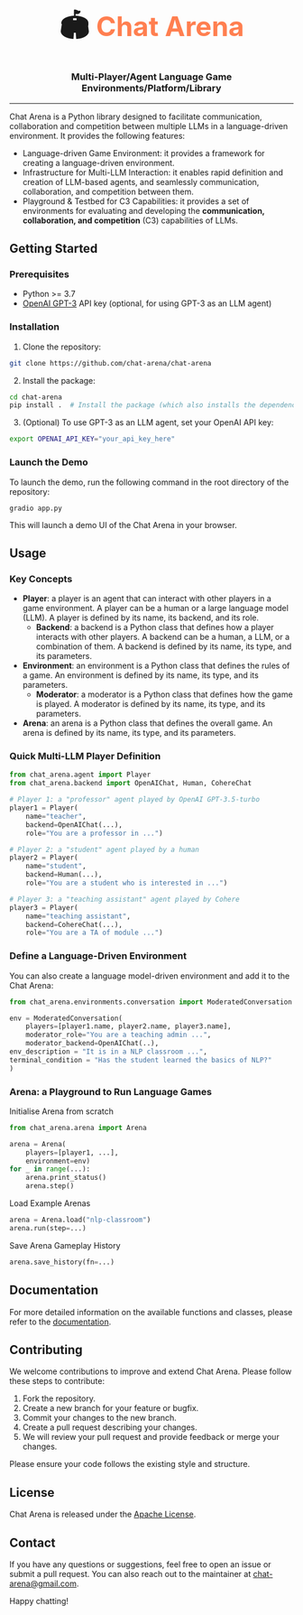 <font size="+2" > 
<h1 align="center"> 🏟 <span style="color:coral">Chat Arena</span> </h1>
</font>
<h3 align="center">
    <p>Multi-Player/Agent Language Game Environments/Platform/Library</p>
</h3>

---

Chat Arena is a Python library designed to facilitate communication, collaboration and competition between multiple LLMs
in a language-driven environment. It provides the following features:

- Language-driven Game Environment: it provides a framework for creating a language-driven environment.
- Infrastructure for Multi-LLM Interaction: it enables rapid definition and creation of LLM-based agents, and seamlessly
  communication, collaboration, and competition between them.
- Playground & Testbed for C3 Capabilities: it provides a set of environments for evaluating and developing the
  **communication, collaboration, and competition**  (C3) capabilities of LLMs.

[//]: # (## Features)

[//]: # ()

[//]: # (- Support for multiple large language models.)

[//]: # (- Customizable language model-driven environments.)

[//]: # (- Easy-to-use API for efficient development.)

[//]: # (- Seamless interaction between humans and LLM agents.)

[//]: # (- Extensible design, allowing you to integrate additional models or environments.)

## Getting Started

### Prerequisites

- Python >= 3.7
- [OpenAI GPT-3](https://beta.openai.com/signup/) API key (optional, for using GPT-3 as an LLM agent)

### Installation

1. Clone the repository:

```bash
git clone https://github.com/chat-arena/chat-arena
```

2. Install the package:

```bash
cd chat-arena
pip install .  # Install the package (which also installs the dependencies)
```

3. (Optional) To use GPT-3 as an LLM agent, set your OpenAI API key:

```bash
export OPENAI_API_KEY="your_api_key_here"
```

### Launch the Demo

To launch the demo, run the following command in the root directory of the repository:

```shell
gradio app.py
```

This will launch a demo UI of the Chat Arena in your browser.

## Usage

### Key Concepts

- **Player**: a player is an agent that can interact with other players in a game environment. A player can be a human
  or
  a large language model (LLM). A player is defined by its name, its backend, and its role.
    - **Backend**: a backend is a Python class that defines how a player interacts with other players. A backend can be
      a
      human, a LLM, or a combination of them. A backend is defined by its name, its type, and its parameters.
- **Environment**: an environment is a Python class that defines the rules of a game. An environment is defined by its
  name, its type, and its parameters.
    - **Moderator**: a moderator is a Python class that defines how the game is played. A moderator is defined by its
      name,
      its type, and its parameters.
- **Arena**: an arena is a Python class that defines the overall game. An arena is defined by its name, its type, and
  its
  parameters.

### Quick Multi-LLM Player Definition

```python
from chat_arena.agent import Player
from chat_arena.backend import OpenAIChat, Human, CohereChat

# Player 1: a "professor" agent played by OpenAI GPT-3.5-turbo 
player1 = Player(
    name="teacher",
    backend=OpenAIChat(...),
    role="You are a professor in ...")

# Player 2: a "student" agent played by a human
player2 = Player(
    name="student",
    backend=Human(...),
    role="You are a student who is interested in ...")

# Player 3: a "teaching assistant" agent played by Cohere
player3 = Player(
    name="teaching assistant",
    backend=CohereChat(...),
    role="You are a TA of module ...")
```

### Define a Language-Driven Environment

You can also create a language model-driven environment and add it to the Chat Arena:

```python
from chat_arena.environments.conversation import ModeratedConversation

env = ModeratedConversation(
    players=[player1.name, player2.name, player3.name],
    moderator_role="You are a teaching admin ...",
    moderator_backend=OpenAIChat(..),
env_description = "It is in a NLP classroom ...",
terminal_condition = "Has the student learned the basics of NLP?"
)
```

### Arena: a Playground to Run Language Games

Initialise Arena from scratch

```python
from chat_arena.arena import Arena

arena = Arena(
    players=[player1, ...],
    environment=env)
for _ in range(...):
    arena.print_status()
    arena.step()
```

Load Example Arenas

```python
arena = Arena.load("nlp-classroom")
arena.run(step=...)
```

Save Arena Gameplay History

```python
arena.save_history(fn=...)
```

## Documentation

For more detailed information on the available functions and classes, please refer to
the [documentation](link-to-documentation).

## Contributing

We welcome contributions to improve and extend Chat Arena. Please follow these steps to contribute:

1. Fork the repository.
2. Create a new branch for your feature or bugfix.
3. Commit your changes to the new branch.
4. Create a pull request describing your changes.
5. We will review your pull request and provide feedback or merge your changes.

Please ensure your code follows the existing style and structure.

## License

Chat Arena is released under the [Apache License](LICENSE).

## Contact

If you have any questions or suggestions, feel free to open an issue or submit a pull request. You can also reach out to
the maintainer at [chat-arena@gmail.com](mailto:chat-arena@gmail.com).

Happy chatting!


